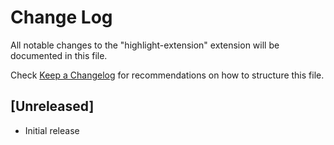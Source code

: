 # Change Log

All notable changes to the "highlight-extension" extension will be documented in this file.

Check [Keep a Changelog](http://keepachangelog.com/) for recommendations on how to structure this file.

## [Unreleased]

- Initial release